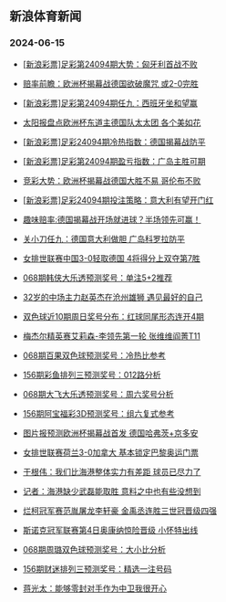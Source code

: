 ## 新浪体育新闻 
### 2024-06-15

+ [[新浪彩票]足彩第24094期大势：匈牙利首战不败](https://sports.sina.com.cn/l/2024-06-14/doc-inayseii5990629.shtml)

+ [赔率前瞻：欧洲杯揭幕战德国欲破魔咒 或2-0完胜](https://sports.sina.com.cn/l/2024-06-14/doc-inayseii5972781.shtml)

+ [[新浪彩票]足彩第24094期任九：西班牙坐和望赢](https://sports.sina.com.cn/l/2024-06-14/doc-inayseii5992463.shtml)

+ [太阳报盘点欧洲杯东道主德国队太太团 各个美如花](https://sports.sina.com.cn/global/germany/2024-06-14/doc-inayskrn8662506.shtml)

+ [[新浪彩票]足彩24094期冷热指数：德国揭幕战防平](https://sports.sina.com.cn/l/2024-06-14/doc-inayseii5994443.shtml)

+ [[新浪彩票]足彩第24094期盈亏指数：广岛主胜可期](https://sports.sina.com.cn/l/2024-06-14/doc-inayseii5993344.shtml)

+ [竞彩大势：欧洲杯揭幕战德国大胜不易 哥伦布不败](https://sports.sina.com.cn/l/2024-06-14/doc-inayseii5994890.shtml)

+ [[新浪彩票]足彩24094期投注策略：意大利有望开门红](https://sports.sina.com.cn/l/2024-06-14/doc-inayseiq8720664.shtml)

+ [趣味赔率:德国揭幕战开场就进球？半场领先可赢！](https://sports.sina.com.cn/l/2024-06-14/doc-inayseiq8705344.shtml)

+ [关小刀任九：德国意大利做胆 广岛科罗拉防平](https://sports.sina.com.cn/l/2024-06-14/doc-inayszpe8514101.shtml)

+ [女排世联赛中国3-0轻取德国 4将得分上双夺第7胜](https://sports.sina.com.cn/others/volleyball/2024-06-14/doc-inaytnca2738966.shtml)

+ [068期韩侠大乐透预测奖号：单注5+2推荐](https://sports.sina.com.cn/l/2024-06-14/doc-inayszpe8484120.shtml)

+ [32岁的中场主力赵英杰在沧州雄狮 遇见最好的自己](https://sports.sina.com.cn/china/2024-06-14/doc-inaysvfk2893875.shtml)

+ [双色球近10期周日奖号分布：红球同尾形态连开4期](https://sports.sina.com.cn/l/2024-06-14/doc-inaysvfk2888327.shtml)

+ [梅杰尔精英赛艾莉森-李领先第一轮 张维维阎菁T11](https://sports.sina.com.cn/golf/lpga/2024-06-14/doc-inayseiq8762267.shtml)

+ [068期百果双色球预测奖号：冷热比参考](https://sports.sina.com.cn/l/2024-06-14/doc-inayszph2872173.shtml)

+ [156期彩鱼排列三预测奖号：012路分析](https://sports.sina.com.cn/l/2024-06-14/doc-inayszph2862424.shtml)

+ [068期大飞大乐透预测奖号：周六奖号分析](https://sports.sina.com.cn/l/2024-06-14/doc-inayszpe8484702.shtml)

+ [156期阿宝福彩3D预测奖号：组六复式参考](https://sports.sina.com.cn/l/2024-06-14/doc-inayszph2856450.shtml)

+ [图片报预测欧洲杯揭幕战首发 德国哈弗茨+京多安](https://sports.sina.com.cn/global/germany/2024-06-14/doc-inaysvfk2910475.shtml)

+ [女排世联赛荷兰3-0加拿大 基本锁定巴黎奥运门票](https://sports.sina.com.cn/others/volleyball/2024-06-14/doc-inaytfva8438707.shtml)

+ [于根伟：我们比海港整体实力有差距 球员已尽力了](https://sports.sina.com.cn/china/j/2024-06-14/doc-inaytsky2638479.shtml)

+ [记者：海港缺少武磊能取胜 意料之中也有些没想到](https://sports.sina.com.cn/china/j/2024-06-14/doc-inaytskw8252215.shtml)

+ [烂柯冠军赛范胤屠龙李轩豪 金禹丞连胜三世冠晋级四强](https://sports.sina.com.cn/go/2024-06-14/doc-inayszpe8473224.shtml)

+ [斯诺克冠军联赛第4日奥康纳惊险晋级 小怀特出线](https://sports.sina.com.cn/others/snooker/2024-06-14/doc-inayskrn8683214.shtml)

+ [068期周璐双色球预测奖号：大小比分析](https://sports.sina.com.cn/l/2024-06-14/doc-inayszph2871438.shtml)

+ [156期财迷排列三预测奖号：精选一注号码](https://sports.sina.com.cn/l/2024-06-14/doc-inayszpe8480589.shtml)

+ [蒋光太：能够零封对手作为中卫我很开心](https://sports.sina.com.cn/china/j/2024-06-14/doc-inaytnca2756963.shtml)

